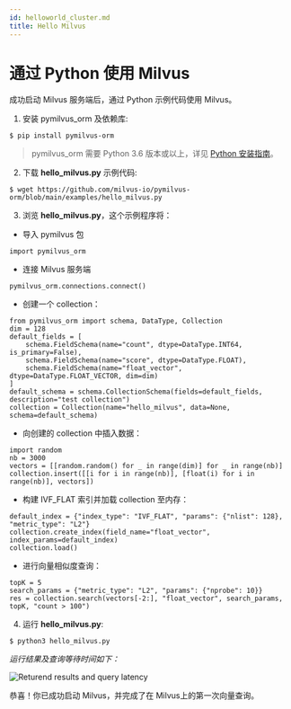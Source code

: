 ```yaml
---
id: helloworld_cluster.md
title: Hello Milvus
---
```


# 通过 Python 使用 Milvus
成功启动 Milvus 服务端后，通过 Python 示例代码使用 Milvus。

1. 安装 pymilvus_orm 及依赖库:

```
$ pip install pymilvus-orm
```
> pymilvus_orm 需要 Python 3.6 版本或以上，详见 [Python 安装指南](https://wiki.python.org/moin/BeginnersGuide/Download)。

2. 下载 **hello_milvus.py** 示例代码:

```
$ wget https://github.com/milvus-io/pymilvus-orm/blob/main/examples/hello_milvus.py
```
3. 浏览 **hello_milvus.py**，这个示例程序将：

- 导入 pymilvus 包
```
import pymilvus_orm
```
- 连接 Milvus 服务端
```
pymilvus_orm.connections.connect()
```
- 创建一个 collection：
```
from pymilvus_orm import schema, DataType, Collection
dim = 128
default_fields = [
    schema.FieldSchema(name="count", dtype=DataType.INT64, is_primary=False),
    schema.FieldSchema(name="score", dtype=DataType.FLOAT),
    schema.FieldSchema(name="float_vector", dtype=DataType.FLOAT_VECTOR, dim=dim)
]
default_schema = schema.CollectionSchema(fields=default_fields, description="test collection")
collection = Collection(name="hello_milvus", data=None, schema=default_schema)
```
- 向创建的 collection 中插入数据：
```
import random
nb = 3000
vectors = [[random.random() for _ in range(dim)] for _ in range(nb)]
collection.insert([[i for i in range(nb)], [float(i) for i in range(nb)], vectors])
```
- 构建 IVF_FLAT 索引并加载 collection 至内存：
```
default_index = {"index_type": "IVF_FLAT", "params": {"nlist": 128}, "metric_type": "L2"}
collection.create_index(field_name="float_vector", index_params=default_index)
collection.load()
```
- 进行向量相似度查询：
```
topK = 5
search_params = {"metric_type": "L2", "params": {"nprobe": 10}}
res = collection.search(vectors[-2:], "float_vector", search_params, topK, "count > 100")
```
4. 运行 **hello_milvus.py**:
```
$ python3 hello_milvus.py
```
*运行结果及查询等待时间如下：*

![Returend results and query latency](../../../../assets/returned_results_and_query_latency)

恭喜！你已成功启动 Milvus，并完成了在 Milvus上的第一次向量查询。
